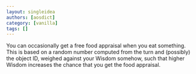 ```yaml
---
layout: singleidea
authors: [aosdict]
category: [vanilla]
tags: []
---
```

You can occasionally get a free food appraisal when you eat something. This is based on a random number computed from the turn and (possibly) the object ID, weighed against your Wisdom somehow, such that higher Wisdom increases the chance that you get the food appraisal.
